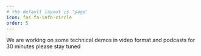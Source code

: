 ```yaml
---
# the default layout is 'page'
icon: fas fa-info-circle
order: 5
---
```

We are working on some technical demos in video format and podcasts for 30 minutes
please stay tuned